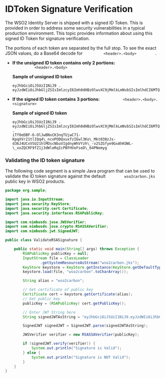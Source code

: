# IDToken Signature Verification

The WSO2 Identity Server is shipped with a signed ID Token. This is
provided in order to address some security vulnerabilities in a typical
production environment. This topic provides information about using this
signed ID Token for signature verification.

The portions of each token are separated by the full stop. To see the
exact JSON values, do a Base64 decode for
`          <header>.<body>         ` .

-   **If the unsigned ID token contains only 2 portions:**  
    `           <header>.<body>          `  

    **Sample of unsigned ID token**
    ```
    eyJhbGciOiJSUzI1NiJ9 .
    eyJzdWIiOiJhbGljZSIsImlzcyI6Imh0dHBzOlwvXC9jMmlkLmNvbSIsImlhdCI6MTQxNjE1ODU0MX0
    ```
-  **If the signed ID token contains 3 portions:**
    `           <header>.<body>.<signature>          `

    **Sample of signed ID token**
    ```
    eyJhbGciOiJSUzI1NiJ9 .
    eyJzdWIiOiJhbGljZSIsImlzcyI6Imh0dHBzOlwvXC9jMmlkLmNvbSIsImlhdCI6MTQxNjE1ODU0MX0
    .
    iTf0eDBF-6-OlJwBNxCK3nqTUjwC71-KpqXVr21tlIQq4\_ncoPODQxuxfzIEwl3Ko\_Mkt030zJs-d36J4UCxVSU21hlMOscNbuVIgdnyWhVYzh\_-v2SZGfye9GxAhKOWL-\_xoZQCRF9fZ1j3dWleRqIcPBFHVeFseD\_64PNemyg
    ```
### Validating the ID token signature

The following code segment is a simple Java program that can be used to
validate the ID token signature against the default
`         wso2carbon.jks        ` public key in WSO2 products.

``` java
package org.sample;

import java.io.InputStream;
import java.security.KeyStore;
import java.security.cert.Certificate;
import java.security.interfaces.RSAPublicKey;

import com.nimbusds.jose.JWSVerifier;
import com.nimbusds.jose.crypto.RSASSAVerifier;
import com.nimbusds.jwt.SignedJWT;

public class ValidateRSASignature {

    public static void main(String[] args) throws Exception {
        RSAPublicKey publicKey = null;
        InputStream file = ClassLoader
                .getSystemResourceAsStream("wso2carbon.jks");
        KeyStore keystore = KeyStore.getInstance(KeyStore.getDefaultType());
        keystore.load(file, "wso2carbon".toCharArray());

        String alias = "wso2carbon";

        // Get certificate of public key
        Certificate cert = keystore.getCertificate(alias);
        // Get public key
        publicKey = (RSAPublicKey) cert.getPublicKey();

        // Enter JWT String here
        String signedJWTAsString = "eyJhbGciOiJSUzI1NiJ9.eyJzdWIiOiJhbGljZSIsImlzcyI6Imh0d";

        SignedJWT signedJWT = SignedJWT.parse(signedJWTAsString);

        JWSVerifier verifier = new RSASSAVerifier(publicKey);

        if (signedJWT.verify(verifier)) {
            System.out.println("Signature is Valid");
        } else {
            System.out.println("Signature is NOT Valid");
        }
    }
}
```
